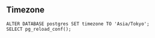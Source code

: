 ## Timezone

    ALTER DATABASE postgres SET timezone TO 'Asia/Tokyo';
    SELECT pg_reload_conf();
